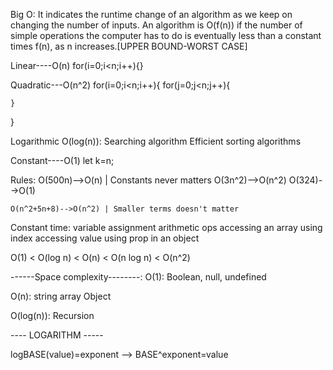 Big O:
It indicates the runtime change of an algorithm as we keep on changing the number of inputs.
An algorithm is O(f(n)) if the number of simple operations the computer has to do is eventually less than a constant times f(n), as n increases.[UPPER BOUND-WORST CASE]

Linear----O(n)
for(i=0;i<n;i++){}

Quadratic---O(n^2)
for(i=0;i<n;i++){
    for(j=0;j<n;j++){

    }
}

Logarithmic O(log(n)):
    Searching algorithm
    Efficient sorting algorithms

Constant----O(1)
let k=n;

Rules:
    O(500n)-->O(n)  | Constants never matters
    O(3n^2)-->O(n^2)
    O(324)-->O(1)

    O(n^2+5n+8)-->O(n^2) | Smaller terms doesn't matter


Constant time:
    variable assignment
    arithmetic ops
    accessing an array using index
    accessing value using prop in an object

O(1) < O(log n) < O(n) < O(n log n) < O(n^2)

------Space complexity--------:
 O(1):
    Boolean,
    null,
    undefined

O(n):
    string
    array
    Object

O(log(n)):
    Recursion

---- LOGARITHM -----

logBASE(value)=exponent --> BASE^exponent=value
